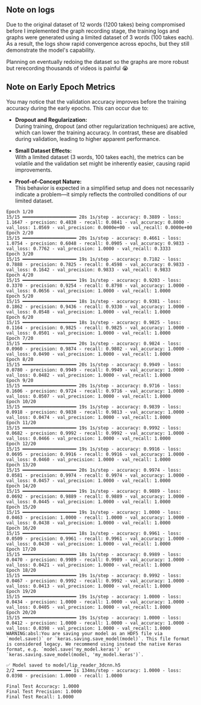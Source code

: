 ## Note on logs
Due to the original dataset of 12 words (1200 takes) being compromised before I implemented the graph recording stage, the training logs and graphs were generated using a limited dataset of 3 words (100 takes each). As a result, the logs show rapid convergence across epochs, but they still demonstrate the model's capability.

Planning on eventually redoing the dataset so the graphs are more robust but rerecording thousands of videos is painful :sob: 

## Note on Early Epoch Metrics

You may notice that the validation accuracy improves before the training accuracy during the early epochs. This can occur due to:

- **Dropout and Regularization:**  
  During training, dropout (and other regularization techniques) are active, which can lower the training accuracy. In contrast, these are disabled during validation, leading to higher apparent performance.

- **Small Dataset Effects:**  
  With a limited dataset (3 words, 100 takes each), the metrics can be volatile and the validation set might be inherently easier, causing rapid improvements.

- **Proof-of-Concept Nature:**  
  This behavior is expected in a simplified setup and does not necessarily indicate a problem—it simply reflects the controlled conditions of our limited dataset.


```
Epoch 1/20
15/15 ━━━━━━━━━━━━━━━━━━━━ 28s 1s/step - accuracy: 0.3889 - loss: 1.1647 - precision: 0.4838 - recall: 0.0841 - val_accuracy: 0.8000 - val_loss: 1.0569 - val_precision: 0.0000e+00 - val_recall: 0.0000e+00
Epoch 2/20
15/15 ━━━━━━━━━━━━━━━━━━━━ 20s 1s/step - accuracy: 0.4661 - loss: 1.0754 - precision: 0.6048 - recall: 0.0905 - val_accuracy: 0.9833 - val_loss: 0.7762 - val_precision: 1.0000 - val_recall: 0.3333
Epoch 3/20
15/15 ━━━━━━━━━━━━━━━━━━━━ 19s 1s/step - accuracy: 0.7182 - loss: 0.7888 - precision: 0.7825 - recall: 0.4598 - val_accuracy: 0.9833 - val_loss: 0.1642 - val_precision: 0.9833 - val_recall: 0.9833
Epoch 4/20
15/15 ━━━━━━━━━━━━━━━━━━━━ 19s 1s/step - accuracy: 0.9203 - loss: 0.3370 - precision: 0.9254 - recall: 0.8798 - val_accuracy: 1.0000 - val_loss: 0.0656 - val_precision: 1.0000 - val_recall: 1.0000
Epoch 5/20
15/15 ━━━━━━━━━━━━━━━━━━━━ 18s 1s/step - accuracy: 0.9381 - loss: 0.1862 - precision: 0.9436 - recall: 0.9330 - val_accuracy: 1.0000 - val_loss: 0.0548 - val_precision: 1.0000 - val_recall: 1.0000
Epoch 6/20
15/15 ━━━━━━━━━━━━━━━━━━━━ 18s 1s/step - accuracy: 0.9825 - loss: 0.1164 - precision: 0.9825 - recall: 0.9825 - val_accuracy: 1.0000 - val_loss: 0.0501 - val_precision: 1.0000 - val_recall: 1.0000
Epoch 7/20
15/15 ━━━━━━━━━━━━━━━━━━━━ 20s 1s/step - accuracy: 0.9824 - loss: 0.0960 - precision: 0.9874 - recall: 0.9802 - val_accuracy: 1.0000 - val_loss: 0.0490 - val_precision: 1.0000 - val_recall: 1.0000
Epoch 8/20
15/15 ━━━━━━━━━━━━━━━━━━━━ 20s 1s/step - accuracy: 0.9949 - loss: 0.0780 - precision: 0.9949 - recall: 0.9949 - val_accuracy: 1.0000 - val_loss: 0.0482 - val_precision: 1.0000 - val_recall: 1.0000
Epoch 9/20
15/15 ━━━━━━━━━━━━━━━━━━━━ 20s 1s/step - accuracy: 0.9716 - loss: 0.1606 - precision: 0.9724 - recall: 0.9716 - val_accuracy: 1.0000 - val_loss: 0.0507 - val_precision: 1.0000 - val_recall: 1.0000
Epoch 10/20
15/15 ━━━━━━━━━━━━━━━━━━━━ 19s 1s/step - accuracy: 0.9839 - loss: 0.0918 - precision: 0.9838 - recall: 0.9813 - val_accuracy: 1.0000 - val_loss: 0.0474 - val_precision: 1.0000 - val_recall: 1.0000
Epoch 11/20
15/15 ━━━━━━━━━━━━━━━━━━━━ 19s 1s/step - accuracy: 0.9992 - loss: 0.0682 - precision: 0.9992 - recall: 0.9992 - val_accuracy: 1.0000 - val_loss: 0.0466 - val_precision: 1.0000 - val_recall: 1.0000
Epoch 12/20
15/15 ━━━━━━━━━━━━━━━━━━━━ 19s 1s/step - accuracy: 0.9916 - loss: 0.0695 - precision: 0.9916 - recall: 0.9916 - val_accuracy: 1.0000 - val_loss: 0.0460 - val_precision: 1.0000 - val_recall: 1.0000
Epoch 13/20
15/15 ━━━━━━━━━━━━━━━━━━━━ 20s 1s/step - accuracy: 0.9974 - loss: 0.0581 - precision: 0.9974 - recall: 0.9974 - val_accuracy: 1.0000 - val_loss: 0.0457 - val_precision: 1.0000 - val_recall: 1.0000
Epoch 14/20
15/15 ━━━━━━━━━━━━━━━━━━━━ 19s 1s/step - accuracy: 0.9889 - loss: 0.0692 - precision: 0.9889 - recall: 0.9889 - val_accuracy: 1.0000 - val_loss: 0.0445 - val_precision: 1.0000 - val_recall: 1.0000
Epoch 15/20
15/15 ━━━━━━━━━━━━━━━━━━━━ 19s 1s/step - accuracy: 1.0000 - loss: 0.0463 - precision: 1.0000 - recall: 1.0000 - val_accuracy: 1.0000 - val_loss: 0.0438 - val_precision: 1.0000 - val_recall: 1.0000
Epoch 16/20
15/15 ━━━━━━━━━━━━━━━━━━━━ 18s 1s/step - accuracy: 0.9961 - loss: 0.0509 - precision: 0.9961 - recall: 0.9961 - val_accuracy: 1.0000 - val_loss: 0.0430 - val_precision: 1.0000 - val_recall: 1.0000
Epoch 17/20
15/15 ━━━━━━━━━━━━━━━━━━━━ 18s 1s/step - accuracy: 0.9989 - loss: 0.0470 - precision: 0.9989 - recall: 0.9989 - val_accuracy: 1.0000 - val_loss: 0.0421 - val_precision: 1.0000 - val_recall: 1.0000
Epoch 18/20
15/15 ━━━━━━━━━━━━━━━━━━━━ 19s 1s/step - accuracy: 0.9992 - loss: 0.0467 - precision: 0.9992 - recall: 0.9992 - val_accuracy: 1.0000 - val_loss: 0.0413 - val_precision: 1.0000 - val_recall: 1.0000
Epoch 19/20
15/15 ━━━━━━━━━━━━━━━━━━━━ 19s 1s/step - accuracy: 1.0000 - loss: 0.0434 - precision: 1.0000 - recall: 1.0000 - val_accuracy: 1.0000 - val_loss: 0.0405 - val_precision: 1.0000 - val_recall: 1.0000
Epoch 20/20
15/15 ━━━━━━━━━━━━━━━━━━━━ 19s 1s/step - accuracy: 1.0000 - loss: 0.0412 - precision: 1.0000 - recall: 1.0000 - val_accuracy: 1.0000 - val_loss: 0.0398 - val_precision: 1.0000 - val_recall: 1.0000
WARNING:absl:You are saving your model as an HDF5 file via `model.save()` or `keras.saving.save_model(model)`. This file format is considered legacy. We recommend using instead the native Keras format, e.g. `model.save('my_model.keras')` or `keras.saving.save_model(model, 'my_model.keras')`.

✅ Model saved to model/lip_reader_3dcnn.h5
2/2 ━━━━━━━━━━━━━━━━━━━━ 1s 134ms/step - accuracy: 1.0000 - loss: 0.0398 - precision: 1.0000 - recall: 1.0000

Final Test Accuracy: 1.0000
Final Test Precision: 1.0000
Final Test Recall: 1.0000
```
